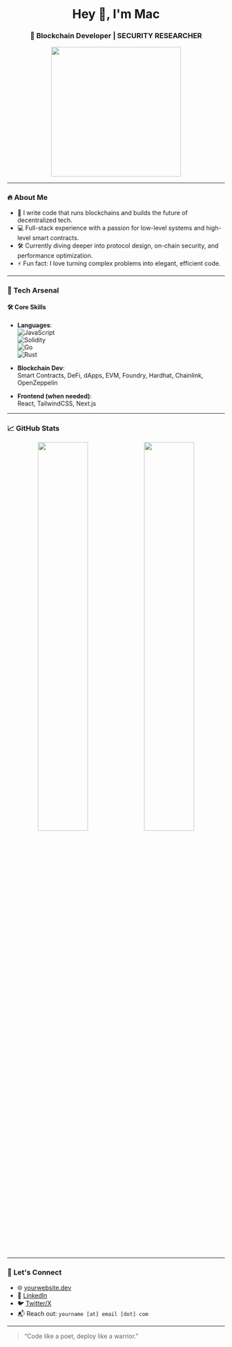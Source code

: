 <h1 align="center">Hey 👋, I'm Mac</h1>
<h3 align="center">🚀 Blockchain Developer | SECURITY RESEARCHER</h3>

<p align="center">
  <img src="https://media.giphy.com/media/qgQUggAC3Pfv687qPC/giphy.gif" width="300" />
</p>

---

### 🔥 About Me

- 🧠 I write code that runs blockchains and builds the future of decentralized tech.
- 💻 Full-stack experience with a passion for low-level systems and high-level smart contracts.
- 🛠 Currently diving deeper into protocol design, on-chain security, and performance optimization.
- ⚡ Fun fact: I love turning complex problems into elegant, efficient code.

---

### 🧰 Tech Arsenal

#### 🛠 Core Skills
- **Languages**:  
  ![JavaScript](https://img.shields.io/badge/-JavaScript-black?style=flat-square&logo=javascript)  
  ![Solidity](https://img.shields.io/badge/-Solidity-black?style=flat-square&logo=solidity)  
  ![Go](https://img.shields.io/badge/-Golang-black?style=flat-square&logo=go)  
  ![Rust](https://img.shields.io/badge/-Rust-black?style=flat-square&logo=rust)

- **Blockchain Dev**:  
  Smart Contracts, DeFi, dApps, EVM, Foundry, Hardhat, Chainlink, OpenZeppelin


- **Frontend (when needed)**:  
  React, TailwindCSS, Next.js

---

### 📈 GitHub Stats

<p align="center">
  <img src="https://github-readme-stats.vercel.app/api?username=yourusername&show_icons=true&theme=tokyonight" width="48%" />
  <img src="https://github-readme-streak-stats.herokuapp.com/?user=yourusername&theme=tokyonight" width="48%" />
</p>

---

### 🚀 Let's Connect

- 🌐 [yourwebsite.dev](https://yourwebsite.dev)  
- 💼 [LinkedIn](https://linkedin.com/in/yourprofile)  
- 🐦 [Twitter/X](https://twitter.com/yourhandle)  
- 📬 Reach out: `yourname [at] email [dot] com`

---

> “Code like a poet, deploy like a warrior.”

